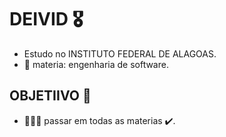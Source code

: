 # DEIVID 🎖️
- Estudo no INSTITUTO FEDERAL DE ALAGOAS.
- 🌱 materia: engenharia de software.

## OBJETIIVO 🎯

- 🧑🏻‍🎓 passar em todas as materias ✔️.


           
          

